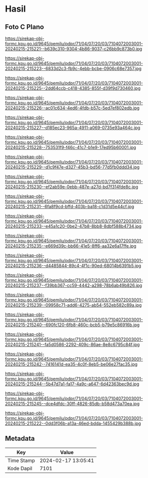 # Hasil

## Foto C Plano

https://sirekap-obj-formc.kpu.go.id/9645/pemilu/pdpr/71/04/07/20/03/7104072003001-20240215-215221--b639c310-9304-4b86-9037-c26bb9c873b0.jpg

https://sirekap-obj-formc.kpu.go.id/9645/pemilu/pdpr/71/04/07/20/03/7104072003001-20240215-215223--6833d2c3-fb9c-4ebb-bcbe-0906c68e7357.jpg

https://sirekap-obj-formc.kpu.go.id/9645/pemilu/pdpr/71/04/07/20/03/7104072003001-20240215-215225--2dd64ccb-c418-4385-855f-d39f9d730460.jpg

https://sirekap-obj-formc.kpu.go.id/9645/pemilu/pdpr/71/04/07/20/03/7104072003001-20240215-215226--ac01c634-4ed6-4fdb-b57c-5ed7ef802edb.jpg

https://sirekap-obj-formc.kpu.go.id/9645/pemilu/pdpr/71/04/07/20/03/7104072003001-20240215-215227--d185ec23-965a-4911-a069-0735e93a464c.jpg

https://sirekap-obj-formc.kpu.go.id/9645/pemilu/pdpr/71/04/07/20/03/7104072003001-20240215-215228--753531f9-f46c-41c7-b1e9-17ed95b60001.jpg

https://sirekap-obj-formc.kpu.go.id/9645/pemilu/pdpr/71/04/07/20/03/7104072003001-20240215-215229--d1c9f47e-d327-45b3-bd56-77d5fb0ddd34.jpg

https://sirekap-obj-formc.kpu.go.id/9645/pemilu/pdpr/71/04/07/20/03/7104072003001-20240215-215230--ef2ab59e-0ebb-487e-a27d-bd7f314fde8c.jpg

https://sirekap-obj-formc.kpu.go.id/9645/pemilu/pdpr/71/04/07/20/03/7104072003001-20240215-215231--6fa8f9cd-bffd-403b-ba18-c1d31d5e44cf.jpg

https://sirekap-obj-formc.kpu.go.id/9645/pemilu/pdpr/71/04/07/20/03/7104072003001-20240215-215233--e45a1c20-0be2-47b8-8bb8-8dbf588b4734.jpg

https://sirekap-obj-formc.kpu.go.id/9645/pemilu/pdpr/71/04/07/20/03/7104072003001-20240215-215235--e669d39c-bb66-41e5-8ff6-aa32e6a17ffe.jpg

https://sirekap-obj-formc.kpu.go.id/9645/pemilu/pdpr/71/04/07/20/03/7104072003001-20240215-215236--d4485844-89c4-4f1c-90ed-68014b6391b5.jpg

https://sirekap-obj-formc.kpu.go.id/9645/pemilu/pdpr/71/04/07/20/03/7104072003001-20240215-215237--f39bb367-cc59-4442-a298-78b6ab49b826.jpg

https://sirekap-obj-formc.kpu.go.id/9645/pemilu/pdpr/71/04/07/20/03/7104072003001-20240215-215239--09958c71-add6-4275-ab54-552eb582c89a.jpg

https://sirekap-obj-formc.kpu.go.id/9645/pemilu/pdpr/71/04/07/20/03/7104072003001-20240215-215240--690fc120-6fb8-460c-bcb5-b79e5c86916b.jpg

https://sirekap-obj-formc.kpu.go.id/9645/pemilu/pdpr/71/04/07/20/03/7104072003001-20240215-215241--fa5d0586-2292-409c-86ae-8e8c6795c84f.jpg

https://sirekap-obj-formc.kpu.go.id/9645/pemilu/pdpr/71/04/07/20/03/7104072003001-20240215-215242--7416141d-ea35-4c0f-8eb5-be06e27fac35.jpg

https://sirekap-obj-formc.kpu.go.id/9645/pemilu/pdpr/71/04/07/20/03/7104072003001-20240215-215244--5b47d7a1-fa17-4a9c-a647-6d42363bec9d.jpg

https://sirekap-obj-formc.kpu.go.id/9645/pemilu/pdpr/71/04/07/20/03/7104072003001-20240215-215245--dce4dfdc-30ff-4826-85db-b58d473a70ea.jpg

https://sirekap-obj-formc.kpu.go.id/9645/pemilu/pdpr/71/04/07/20/03/7104072003001-20240215-215222--0dd3f06b-a13a-46ed-bdda-1455429b388b.jpg


## Metadata

| Key        | Value               |
| ---------- | ------------------- |
| Time Stamp | 2024-02-17 13:05:41 |
| Kode Dapil | 7101                |



